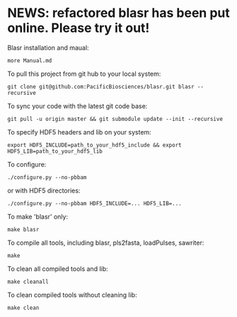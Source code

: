 # NEWS: refactored blasr has been put online. Please try it out!

Blasr installation and maual: 

    more Manual.md

To pull this project from git hub to your local system:

    git clone git@github.com:PacificBiosciences/blasr.git blasr --recursive

To sync your code with the latest git code base:

    git pull -u origin master && git submodule update --init --recursive 

To specify HDF5 headers and lib on your system:

    export HDF5_INCLUDE=path_to_your_hdf5_include && export HDF5_LIB=path_to_your_hdf5_lib

To configure:

    ./configure.py --no-pbbam

or with HDF5 directories:

    ./configure.py --no-pbbam HDF5_INCLUDE=... HDF5_LIB=...

To make 'blasr' only:

    make blasr

To compile all tools, including blasr, pls2fasta, loadPulses, sawriter:

    make

To clean all compiled tools and lib:

    make cleanall

To clean compiled tools without cleaning lib:

    make clean
